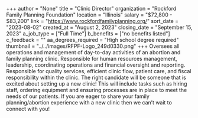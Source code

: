 +++
author = "None"
title = "Clinic Director"
organization = "Rockford Family Planning Foundation"
location = "Illinois"
salary = "$72,800 - $83,200"
link = "https://www.rockfordfamilyplanning.org/"
sort_date = "2023-08-02"
created_at = "August 2, 2023"
closing_date = "September 15, 2023"
a_job_type = ["Full Time"]
b_benefits = ["no benefits listed"]
c_feedback = ""
aa_degrees_required = "High school degree required"
thumbnail = "../../images/RFPF-Logo_249d0330.png"
+++
Oversees all operations and management of day-to-day activities of an abortion and family planning clinic. Responsible for human resources management, leadership, coordinating operations and financial oversight and reporting. Responsible for quality services, efficient clinic flow, patient care, and fiscal responsibility within the clinic. The right candidate will be someone that is excited about setting up a new clinic! This will include tasks such as hiring staff, ordering equipment and ensuring processes are in place to meet the needs of our patients. If you are eager to share your family planning/abortion experience with a new clinic then we can’t wait to connect with you!